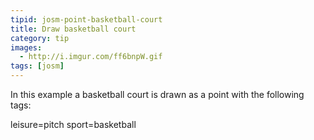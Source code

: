```yaml
---
tipid: josm-point-basketball-court
title: Draw basketball court
category: tip
images:
  - http://i.imgur.com/ff6bnpW.gif
tags: [josm]
---
```


In this example a basketball court is drawn as a point with the following tags:

leisure=pitch
sport=basketball
